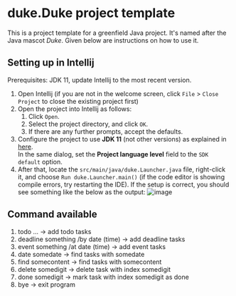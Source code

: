 # duke.Duke project template

This is a project template for a greenfield Java project. It's named after the Java mascot _Duke_. Given below are instructions on how to use it.

## Setting up in Intellij

Prerequisites: JDK 11, update Intellij to the most recent version.

1. Open Intellij (if you are not in the welcome screen, click `File` > `Close Project` to close the existing project first)
2. Open the project into Intellij as follows:
   1. Click `Open`.
   2. Select the project directory, and click `OK`.
   3. If there are any further prompts, accept the defaults.
3. Configure the project to use **JDK 11** (not other versions) as explained in [here](https://www.jetbrains.com/help/idea/sdk.html#set-up-jdk).<br>
   In the same dialog, set the **Project language level** field to the `SDK default` option.
4. After that, locate the `src/main/java/duke.Launcher.java` file, right-click it, and choose `Run duke.Launcher.main()` (if the code editor is showing compile errors, try restarting the IDE). If the setup is correct, you should see something like the below as the output:
 ![image](https://user-images.githubusercontent.com/77196303/132969928-208e5f7b-13ce-40ab-8874-c7beca36a23e.png)
 
## Command available

1. todo ...    ->     add todo tasks
2. deadline something /by date (time)   ->   add deadline tasks
3. event something /at date (time)   ->   add event tasks
4. date somedate    ->   find tasks with somedate
5. find somecontent   ->   find tasks with somecontent
6. delete somedigit   ->   delete task with index somedigit
7. done somedigit   ->   mark task with index somedigit as done
8. bye   ->   exit program
